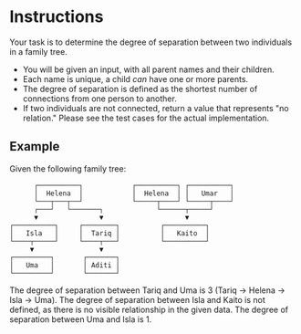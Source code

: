 # Instructions

Your task is to determine the degree of separation between two individuals in a family tree.

- You will be given an input, with all parent names and their children.
- Each name is unique, a child _can_ have one or more parents.
- The degree of separation is defined as the shortest number of connections from one person to another.
- If two individuals are not connected, return a value that represents "no relation."
  Please see the test cases for the actual implementation.

## Example

Given the following family tree:

```text
      ┌──────────┐            ┌──────────┐ ┌──────────┐
      │  Helena  │            │  Helena  │ │   Umar   │
      └───┬───┬──┘            └─────┬────┘ └─────┬────┘
      ┌───┘   └───────┐             └──────┬─────┘
      ▼               ▼                    ▼
┌──────────┐     ┌────────┐          ┌──────────┐
│   Isla   │     │  Tariq │          │   Kaito  │
└────┬─────┘     └────┬───┘          └──────────┘
     ▼                ▼
┌─────────┐       ┌───────┐
│   Uma   │       │ Aditi │
└─────────┘       └───────┘
```

The degree of separation between Tariq and Uma is 3 (Tariq → Helena → Isla → Uma).
The degree of separation between Isla and Kaito is not defined, as there is no visible relationship in the given data.
The degree of separation between Uma and Isla is 1.
